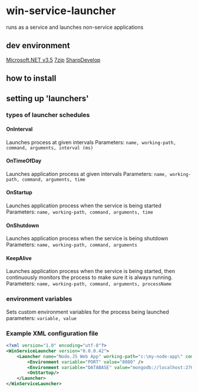 # win-service-launcher
runs as a service and launches non-service applications

## dev environment
[Microsoft.NET v3.5](https://dotnet.microsoft.com/download/thank-you/net35-sp1)
[7zip](https://www.7-zip.org/download.html)
[SharpDevelop](http://www.icsharpcode.net/OpenSource/SD/Download/Default.aspx#SharpDevelop5x)

## how to install


## setting up 'launchers'
### types of launcher schedules
#### OnInterval
Launches process at given intervals
Parameters: `name, working-path, command, arguments, interval (ms)`

#### OnTimeOfDay
Launches application process at given intervals
Parameters: `name, working-path, command, arguments, time`

#### OnStartup
Launches application process when the service is being started
Parameters: `name, working-path, command, arguments, time`

#### OnShutdown
Launches application process when the service is being shutdown
Parameters: `name, working-path, command, arguments`

#### KeepAlive
Launches application process when the service is being started, then continuously monitors the process to make sure it is always running.
Parameters: `name, working-path, command, arguments, processName`

### environment variables
Sets custom environment variables for the process being launched 
parameters: `variable, value`

### Example XML configuration file
```xml
<?xml version="1.0" encoding="utf-8"?>
<WinServiceLauncher version="0.0.0.42">
	<Launcher name="Node.JS Web App" working-path="c:\my-node-app\" command="C:\Program Files\nodejs\npm.cmd" arguments="start">
		<Environment variable="PORT" value="8080" />
		<Environment variable="DATABASE" value="mongodb://localhost:27017/dbname" />
		<OnStartup/>
	</Launcher>
</WinServiceLauncher>
```

